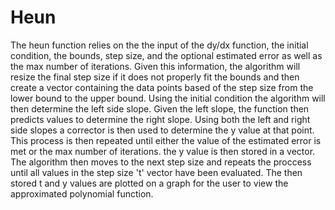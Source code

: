 # Heun
   The heun function relies on the the input of the dy/dx function, the initial condition, the bounds, step size, and the optional
estimated error as well as the max number of iterations. Given this information, the algorithm will resize the final step size if it 
does not properly fit the bounds and then create a vector containing the data points based of the step size from the lower bound to 
the upper bound. Using the initial condition the algorithm will then determine the left side slope. Given the left slope, the function 
then predicts values to determine the right slope. Using both the left and right side slopes a corrector is then used to determine 
the y value at that point. This process is then repeated until either the value of the estimated error is met or the max number of
iterations. the y value is then stored in a vector. The algorithm then moves to the next step size and repeats the proccess until all
values in the step size 't' vector have been evaluated. The then stored t and y values are plotted on a graph for the user to view the 
approximated polynomial function.
